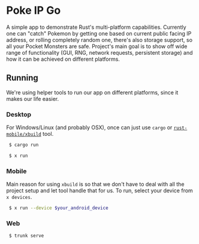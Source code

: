 # Poke IP Go

A simple app to demonstrate Rust's multi-platform capabilities. Currently one can "catch" Pokemon by getting one based on current public facing IP address, or rolling completely random one, there's also storage support, so all your Pocket Monsters are safe. Project's main goal is to show off wide range of functionality (GUI, RNG, network requests, persistent storage) and how it can be achieved on different platforms.

## Running

We're using helper tools to run our app on different platforms, since it makes our life easier. 

### Desktop

For Windows/Linux (and probably OSX), once can just use `cargo` or [`rust-mobile/xbuild`](https://github.com/rust-mobile/xbuild) tool.

```sh 
 $ cargo run
```
```sh 
 $ x run
```
 
### Mobile
Main reason for using `xbuild` is so that we don't have to deal with all the project setup and let tool handle that for us. To run, select your device from `x devices`.

```sh 
 $ x run --device $your_android_device
````

### Web

```sh 
 $ trunk serve
```

